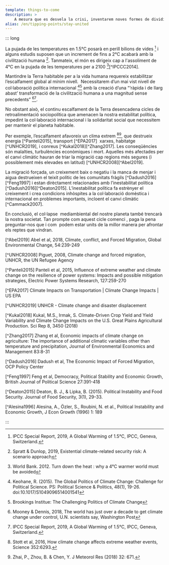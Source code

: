 ```yaml
---
template: things-to-come
description: >
    A mesura que es desvela la crisi, inventarem noves formes de dividir-nos, provant la nostra resiliència com a societat. Aquest futur només pot empitjorar les condicions de vida de la gra majoria de la població. Les divisions socials representen riscos per a l’unitat, especialment en un context que requereix una cooperació global.
alias: /en/tipping-points/stay-united
---
```


::: long


La pujada de les temperatures en 1.5°C posarà en perill bilions de vides [^IPCCsr15] i alguns estudis suposen que un increment de fins a 2°C acabarà amb la civilització humana [^Spratt2019]. Tanmateix, el món es dirigeix cap a l'assoliment de 4°C en la pujada de les temperatures per a 2100 [^WorldBank2012][^IPCCC2014].

Mantindre la Terra habitable per a la vida humana requereix estabilitzar l’escalfament global al mínim nivell.  Necessitarem d’un mai vist nivell de col·laboració política internacional [^Keohane2014][^Kamarck2019] amb la creació d’una “‘ràpida i de llarg abast’ transformació de la civilització humana a una magnitud sense precedents” [^WaPo2018][^IPCCsr15].

No obstant això, el continu escalfament de la Terra desencadena cicles de retroalimentació sociopolítica que amenacen la nostra estabilitat política, impedint la col·laboració internacional i la solidaritat social que necessitem per mantenir el planeta habitable.

Per exemple, l’escalfament afavoreix un clima extrem [^Stott2016][^ Zhai2018], que destrueix energia [^Panteli2015], transport [^EPA2017]  xarxes, habitatge [^UNHCR2019], i conreus [^Kukal2018][^Zhang2017]. Les conseqüències són malalties, turbulències econòmiques i mort. Aquelles més afectades per el canvi climàtic hauran de triar la migració cap regions més segures (i possiblement més elevades en latitud) [^UNHCR2008][^Abel2019]. 

La migració forçada, un creixement baix o negatiu i la manca de menjar i aigua destrueixen el teixit polític de les comunitats fràgils [^Dadush2016][^Feng1997] i estan dirèctament relacionades amb l’inestabilitat política [^Dadush2016][^Deaton2015]. L’inestabilitat política fa estrènyer el creixement i crea condicions inhòspites a la col·laboració domèstica i internacional en problemes importants, incloent el canvi climàtic [^Cammack2007].

En conclusió, el col·lapse  mediambiental del nostre planeta també trencarà la nostra societat. Tan prompte com aquest cicle comenci , paga la pena preguntar-nos que i com  podem estar units de la millor manera per afrontar els reptes que vindran. 

<!-- References -->

[^IPCCsr15]: IPCC Special Report, 2019, A Global Warming of 1.5°C, IPCC, Geneva, Switzerland.

[^WaPo2018]: Mooney & Dennis, 2018, The world has just over a decade to get climate change under control, U.N. scientists say, Washington Post

[^Spratt2019]: Spratt & Dunlop, 2019, Existential climate-related security risk:  A scenario approach

[^Keohane2014]: Keohane, R. (2015). The Global Politics of Climate Change: Challenge for Political Science. PS: Political Science & Politics, 48(1), 19-26. doi:10.1017/S1049096514001541

[^WorldBank2012]: World Bank. 2012. Turn down the heat : why a 4°C warmer world must be avoided

[^IPCC2014]: IPCC, 2014, Climate Change 2014: Synthesis Report. Contribution of Working Groups I, II and III to the Fifth Assessment Report of the Intergovernmental Panel on Climate Change, IPCC, Geneva, Switzerland.

[^Kamarck2019]: Brookings Institue: The Challenging Politics of Climate Change

[^Stott2016]: Stott et al, 2016, How climate change affects extreme weather events, Science 352:6293.

[^ Zhai2018]: Zhai, P., Zhou, B. & Chen, Y. J Meteorol Res (2018) 32: 671.

[^Cammack2017]: Understanding the political economy of climate change is vital to tackling it, Overseas Development Institute Opinion

[^Abel2019] Abel et al, 2018, Climate, conflict, and Forced Migration, Global Environmental Change, 54:239-249

[^UNHCR2008]  Piguet, 2008, Climate change and forced migration, UNHCR, the UN Refugee Agency

[^Panteli2015] Panteli et al, 2015, Influence of extreme weather and climate change on the resilience of power systems: Impacts and possible mitigation strategies, Electric Power Systems Research, 127:259-270

[^EPA2017] Climate Impacts on Transportation | Climate Change Impacts | US EPA

[^UNHCR2019] UNHCR - Climate change and disaster displacement

[^Kukal2018] Kukal, M.S., Irmak, S. Climate-Driven Crop Yield and Yield Variability and Climate Change Impacts on the U.S. Great Plains Agricultural Production. Sci Rep 8, 3450 (2018)

[^Zhang2017] Zhang et al, Economic impacts of climate change on agriculture: The importance of additional climatic variables other than temperature and precipitation, Journal of Environmental Economics and Management 83:8-31

[^Dadush2016] Dadush et al, The Economic Impact of Forced Migration, OCP Policy Center

[^Feng1997] Feng et al, Democracy, Political Stability and Economic Growth, British Journal of Political Science 27:391-418

[^Deaton2015] Deaton, B. J., & Lipka, B. (2015). Political Instability and Food Security. Journal of Food Security, 3(1), 29-33.

[^Alesina1996] Alesina, A., Özler, S., Roubini, N. et al., Political Instability and Economic Growth, J Econ Growth (1996) 1: 189

:::

